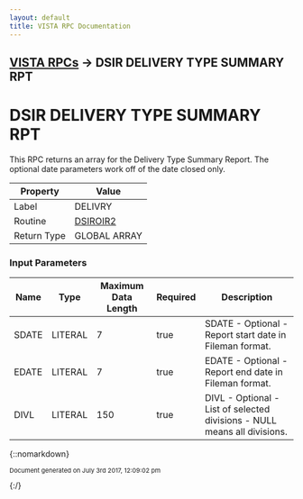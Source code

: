 ```yaml
---
layout: default
title: VISTA RPC Documentation
---
```


## [VISTA RPCs](TableOfContents) &#8594; DSIR DELIVERY TYPE SUMMARY RPT
# DSIR DELIVERY TYPE SUMMARY RPT

This RPC returns an array for the Delivery Type Summary Report. The optional date parameters work off of the date closed only.

Property | Value
--- | ---
Label | DELIVRY
Routine | [DSIROIR2](http://code.osehra.org/dox/Routine_DSIROIR2_source.html)
Return Type | GLOBAL ARRAY


### Input Parameters

Name | Type | Maximum Data Length | Required | Description
--- | --- | --- | --- | ---
SDATE | LITERAL | 7 | true | SDATE - Optional - Report start date in Fileman format.
EDATE | LITERAL | 7 | true | EDATE - Optional - Report end date in Fileman format.
DIVL | LITERAL | 150 | true | DIVL  - Optional - List of selected divisions - NULL means all divisions.



{::nomarkdown} <br/><p style="font-size: 11px">Document generated on July 3rd 2017, 12:09:02 pm</p>{:/}